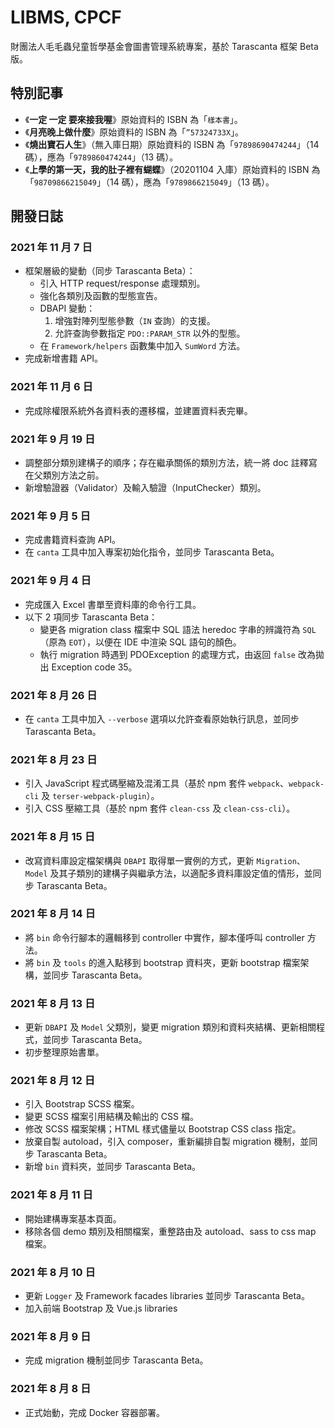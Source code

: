 # LIBMS, CPCF

財團法人毛毛蟲兒童哲學基金會圖書管理系統專案，基於 Tarascanta 框架 Beta 版。


## 特別記事

* 《**一定 一定 要來接我喔**》原始資料的 ISBN 為「`樣本書`」。
* 《**月亮晚上做什麼**》原始資料的 ISBN 為「`”57324733X`」。
* 《**燒出寶石人生**》（無入庫日期）原始資料的 ISBN 為「`97898690474244`」（14 碼），應為「`9789860474244`」（13 碼）。
* 《**上學的第一天，我的肚子裡有蝴蝶**》（20201104 入庫）原始資料的 ISBN 為「`98709866215049`」（14 碼），應為「`9789866215049`」（13 碼）。


## 開發日誌

### 2021 年 11 月 7 日
* 框架層級的變動（同步 Tarascanta Beta）：
  - 引入 HTTP request/response 處理類別。
  - 強化各類別及函數的型態宣告。
  - DBAPI 變動：
    1. 增強對陣列型態參數（`IN` 查詢）的支援。
    2. 允許查詢參數指定 `PDO::PARAM_STR` 以外的型態。
  - 在 `Framework/helpers` 函數集中加入 `SumWord` 方法。
* 完成新增書籍 API。

### 2021 年 11 月 6 日
* 完成除權限系統外各資料表的遷移檔，並建置資料表完畢。

### 2021 年 9 月 19 日
* 調整部分類別建構子的順序；存在繼承關係的類別方法，統一將 doc 註釋寫在父類別方法之前。
* 新增驗證器（Validator）及輸入驗證（InputChecker）類別。

### 2021 年 9 月 5 日
* 完成書籍資料查詢 API。
* 在 `canta` 工具中加入專案初始化指令，並同步 Tarascanta Beta。

### 2021 年 9 月 4 日
* 完成匯入 Excel 書單至資料庫的命令行工具。
* 以下 2 項同步 Tarascanta Beta：
  - 變更各 migration class 檔案中 SQL 語法 heredoc 字串的辨識符為 `SQL`（原為 `EOT`），以便在 IDE 中渲染 SQL 語句的顏色。
  - 執行 migration 時遇到 PDOException 的處理方式，由返回 `false` 改為拋出 Exception code 35。

### 2021 年 8 月 26 日
* 在 `canta` 工具中加入 `--verbose` 選項以允許查看原始執行訊息，並同步 Tarascanta Beta。

### 2021 年 8 月 23 日
* 引入 JavaScript 程式碼壓縮及混淆工具（基於 npm 套件 `webpack`、`webpack-cli` 及 `terser-webpack-plugin`）。
* 引入 CSS 壓縮工具（基於 npm 套件 `clean-css` 及 `clean-css-cli`）。

### 2021 年 8 月 15 日
* 改寫資料庫設定檔架構與 `DBAPI` 取得單一實例的方式，更新 `Migration`、`Model` 及其子類別的建構子與繼承方法，以適配多資料庫設定值的情形，並同步 Tarascanta Beta。

### 2021 年 8 月 14 日
* 將 `bin` 命令行腳本的邏輯移到 controller 中實作，腳本僅呼叫 controller 方法。
* 將 `bin` 及 `tools` 的進入點移到 bootstrap 資料夾，更新 bootstrap 檔案架構，並同步 Tarascanta Beta。

### 2021 年 8 月 13 日
* 更新 `DBAPI` 及 `Model` 父類別，變更 migration 類別和資料夾結構、更新相關程式，並同步 Tarascanta Beta。
* 初步整理原始書單。

### 2021 年 8 月 12 日
* 引入 Bootstrap SCSS 檔案。
* 變更 SCSS 檔案引用結構及輸出的 CSS 檔。
* 修改 SCSS 檔案架構；HTML 樣式儘量以 Bootstrap CSS class 指定。
* 放棄自製 autoload，引入 composer，重新編排自製 migration 機制，並同步 Tarascanta Beta。
* 新增 `bin` 資料夾，並同步 Tarascanta Beta。

### 2021 年 8 月 11 日
* 開始建構專案基本頁面。
* 移除各個 demo 類別及相關檔案，重整路由及 autoload、sass to css map 檔案。

### 2021 年 8 月 10 日
* 更新 `Logger` 及 Framework facades libraries 並同步 Tarascanta Beta。
* 加入前端 Bootstrap 及 Vue.js libraries

### 2021 年 8 月 9 日
* 完成 migration 機制並同步 Tarascanta Beta。

### 2021 年 8 月 8 日
* 正式始動，完成 Docker 容器部署。
